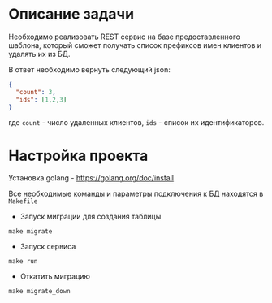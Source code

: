 # Описание задачи

Необходимо реализовать REST сервис на базе предоставленного шаблона, который сможет получать список префиксов имен клиентов и удалять их из БД. 

В ответ необходимо вернуть следующий json:

```json
{
  "count": 3,
  "ids": [1,2,3]
}
```  
где `count` - число удаленных клиентов, `ids` - список их идентификаторов.

# Настройка проекта

Установка golang - https://golang.org/doc/install

Все необходимые команды и параметры подключения к БД находятся в `Makefile`

- Запуск миграции для создания таблицы
```shell script
make migrate
``` 
- Запуск сервиса
```shell script
make run
```
- Откатить миграцию
```shell script
make migrate_down
```
